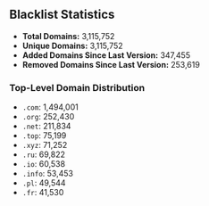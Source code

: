 ## Blacklist Statistics

- **Total Domains:** 3,115,752
- **Unique Domains:** 3,115,752
- **Added Domains Since Last Version:** 347,455
- **Removed Domains Since Last Version:** 253,619

### Top-Level Domain Distribution

-  `.com`: 1,494,001
-  `.org`: 252,430
-  `.net`: 211,834
-  `.top`: 75,199
-  `.xyz`: 71,252
-  `.ru`: 69,822
-  `.io`: 60,538
-  `.info`: 53,453
-  `.pl`: 49,544
-  `.fr`: 41,530
